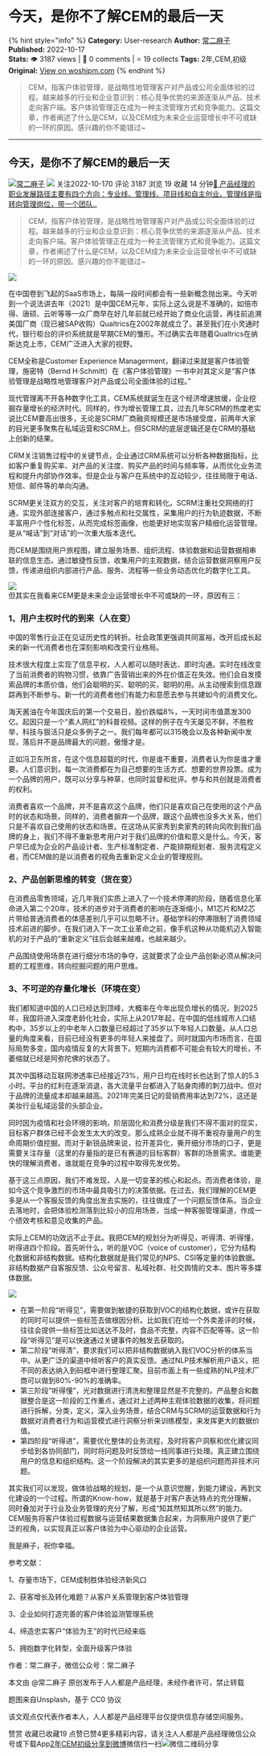# 今天，是你不了解CEM的最后一天
{% hint style="info" %}
**Category:** User-research
**Author:** [常二麻子](https://www.woshipm.com/u/623149)
**Published:** 2022-10-17  
**Stats:** 👁️ 3187 views | 💬 0 comments | ⭐ 19 collects
**Tags:** 2年,CEM,初级
**Original:** [View on woshipm.com](https://www.woshipm.com/user-research/5644961.html)
{% endhint %}
> CEM，指客户体验管理，是战略性地管理客户对产品或公司全⾯体验的过程。越来越多的行业和企业意识到：核心竞争优势的来源逐渐从产品、技术走向客户端。客户体验管理正在成为一种主流管理方式和竞争能力。这篇文章，作者阐述了什么是CEM，以及CEM成为未来企业运营增长中不可或缺的一环的原因。感兴趣的你不能错过~

---

## 今天，是你不了解CEM的最后一天

[![](https://static.woshipm.com/APP_U_202210_20221017194312_439.jpeg?imageView2/1/w/72/h/72/q/100)](https://www.woshipm.com/u/623149)[常二麻子](https://www.woshipm.com/u/623149) ![](https://static.woshipm.com/tag/1101_1@2x.png) 关注2022-10-170 评论 3187 浏览 19 收藏 14 分钟[🔗 产品经理的职业发展路径主要有四个方向：专业线、管理线、项目线和自主创业。管理线是指转向管理岗位，带一个团队..](https://ke.qidianla.com/courses/90pm)

> CEM，指客户体验管理，是战略性地管理客户对产品或公司全⾯体验的过程。越来越多的行业和企业意识到：核心竞争优势的来源逐渐从产品、技术走向客户端。客户体验管理正在成为一种主流管理方式和竞争能力。这篇文章，作者阐述了什么是CEM，以及CEM成为未来企业运营增长中不可或缺的一环的原因。感兴趣的你不能错过~

![](https://image.woshipm.com/wp-files/2022/10/xbk56YWZZPYn3iytZfhN.jpg)

在中国卷到飞起的SaaS市场上，每隔一段时间都会有一些新概念抛出来。今天听到一个说法讲去年（2021）是中国CEM元年，实际上这么说是不准确的，如倍市得、唐硕、云听等等一众厂商早在好几年前就已经开始了商业化运营，再往前追溯美国厂商（现已被SAP收购）Qualtrics在2002年就成立了。甚至我们在小灵通时代，银行柜台的评价系统就是早期CEM的雏形。不过确实去年随着Qualtrics在纳斯达克上市，CEM广泛进入大家的视野。

CEM全称是Customer Experience Managerment，翻译过来就是客户体验管理，施密特（Bernd H·Schmitt）在《客户体验管理》一书中对其定义是“客户体验管理是战略性地管理客户对产品或公司全⾯体验的过程。”

现代管理离不开各种数字化工具，CEM系统就诞生在这个经济增速放缓，企业挖掘存量增长的经济时代。同样的，作为增长管理工具，过去几年SCRM的热度老实说比CEM要高出很多，无论是SCRM厂商融资规模还是市场接受度，前两年大家的目光更多聚焦在私域运营和SCRM上。但SCRM的底层逻辑还是在CRM的基础上创新的结果。

CRM关注销售过程中的关键节点，企业通过CRM系统可以分析各种数据指标，比如客户重复购买率、对产品的关注度、购买产品的时间与频率等，从而优化业务流程和提升内部协作效率。但是企业与客户在系统中的互动较少，往往局限于电话、短信、邮件等的单向沟通。

SCRM更关注双方的交互，关注对客户的培育和转化。SCRM注重社交网络的打通，实现外部连接客户，通过多触点和社交属性，采集用户的行为轨迹数据，不断丰富用户个性化标签，从而完成标签画像，也能更好地实现客户精细化运营管理。是从“喊话”到“对话”的一次重大版本迭代。

而CEM是围绕用户旅程图，建立服务场景、组织流程、体验数据和运营数据相串联的信息生态。通过敏捷性反馈，收集用户的主观数据，结合运营数据洞察用户反馈，传递进组织内部进行产品、服务、流程等一些业务动态优化的数字化工具。

![](https://image.woshipm.com/wp-files/2022/10/e9irwelRnRvvS9BnA7Mb.png)  
但其实在我看来CEM更是未来企业运营增长中不可或缺的一环，原因有三：

### 1、用户主权时代的到来（人在变）

中国的零售行业正在见证历史性的转折。社会政策更强调共同富裕，改开后成长起来的新一代消费者也在深刻影响和改变行业格局。

技术很大程度上实现了信息平权，人人都可以随时表达、即时沟通。实时在线改变了当前消费者的购物习惯，依靠广告营销出来的外在价值正在失效。他们会自发摸索品牌的本质价值，他们会聪明的买、聪明的买，聪明的用。从主动搜索到信息跟踪再到不断参与。新一代的消费者他们有能力和意愿去参与共建如今的消费文化。

海天酱油在今年国庆后的第一个交易日，股价跌幅8%，一天时间市值蒸发300亿。起因只是一个“素人网红”的科普视频。这样的例子在今天屡见不鲜，不胜枚举，科技与狠活只是众多例子之一。我们每年都可以315晚会以及各种新闻中发现，落后并不是品牌最大的问题，傲慢才是。

正如冯卫东所言，在这个信息超载的时代，你是谁不重要，消费者认为你是谁才重要。人们意识到，每一次消费都在为自己想要的生活方式、想要的世界投票。成为一个品牌的用户，既可以分享与种草，也同时监督和批评。参与和共创就是消费者的权利。

消费者喜欢一个品牌，并不是喜欢这个品牌，他们只是喜欢自己在使用的这个产品时的状态和场景。同样的，消费者摒弃一个品牌，跟这个品牌也没多大关系，他们只是不喜欢自己使用的状态和场景。在这场从买家秀到卖家秀的转向风吹到我们品牌的身上，我们不得不重新思考用户对于我们品牌的价值和意义是什么。今天，客户早已成为企业的产品设计者、生产标准制定者、产能排期规划者、服务流程定义者，而CEM做的是以消费者的视角去重新定义企业的管理规则。

### 2、产品创新思维的转变（货在变）

在消费品零售领域，近几年我们实质上进入了一个技术停滞的阶段，随着信息化革命进入第二个20年，技术的进步对于消费者的影响在逐渐缩小，M1芯片和M2芯片带给普通消费者的体感差别几乎可以忽略不计。基础学科的停滞限制了消费领域技术前进的脚步。在我们进入下一次工业革命之前，像手机这种从功能机迈入智能机的对于产品的“重新定义”往后会越来越难，也越来越少。

产品围绕使用场景在进行细分市场的争夺，这就要求了企业产品创新必须从解决问题的工程思维，转向挖掘问题的用户思维。

### 3、不可逆的存量化增长（环境在变）

我们都知道中国的人口已经达到顶峰，大概率在今年出现负增长的情况，到2025年，我国将进入深度老龄化社会，实际上从2017年起，在中国的低线城市人口结构中，35岁以上的中老年人口数量已经超过了35岁以下年轻人口数量。从人口总量的角度来看，目前已经没有更多的年轻人来接盘了。同时就国内市场而言，在国际局势多变，国内疫情反复的大背景下。短期内消费都不可能会有较大的增长，不萎缩就已经是阿弥陀佛的状态了。

其次中国移动互联网渗透率已经接近73%，用户日均在线时长也达到了惊人的5.3小时。平台的红利在逐渐消退，各大流量平台都进入了贴身肉搏的刺刀战中。但对于品牌的流量成本却越来越高。2021年完美日记的营销费用率达到72%，这还是美妆行业私域运营的头部企业。

同时因为疫情和社会环境的影响，阶层固化和消费分级是我们不得不面对的现实，目标客户群体已经不会发生太大的改变。那么成熟企业就不得不重视存量用户的生命周期价值挖掘。而对于新锐品牌来说，拉开差异化，撕开细分市场的口子，更是需要关注存量（这里的存量指的是已有赛道的目标客群）客群的场景需求。谁能更快的理解消费者，谁就能在竞争的过程中取得先发优势。

基于这三点原因，我们不难发现，人是一切变革的核心和起点。而消费者体验，是如今这个竞争激烈的市场中最具吸引力的决策依据。在过去，我们理解的CEM更多是从一个客服反馈的角度出发去实施的，往往做成了一个问题反馈体系。当企业去落地时，会把体验检测落到比较小的应用场景，当成一种客服管理渠道，作成一个绩效考核和意见收集的产品。

实际上CEM的功效远不止于此。我把CEM的规划分为听得见，听得清、听得懂，听得进四个阶段。首先听什么，听的是VOC（voice of customer），它分为结构化数据和非结构数据。结构化数据就是我们常见的NPS、CSI等定量的体验数据。非结构数据产自客服反馈、公众号留言、私域社群、社交舆情的文本、图片等多媒体数据。

![](https://image.woshipm.com/wp-files/2022/10/wxcseK9Ws6UFmRQsZjrq.png)

*   在第一阶段“听得见”，需要做到敏捷的获取到VOC的结构化数据，或许在获取的同时可以提供一些标签去做根因分析。比如我们在给一个外卖差评的时候，往往会提供一些标签比如送达不及时，食品不完整，内容不匹配等等。这一阶段“听得见”是可以快速通过关键事件的触发去获取的。
*   第二阶段“听得清”，要求我们可以把非结构数据纳入我们VOC分析的体系当中。从更广泛的渠道中倾听客户的真实反馈。通过NLP技术解析用户语义，把不同的表达纳入到码框中进行整理汇聚。目前市面上有一些成熟的NLP技术厂商可以做到80%-90%的准确率。
*   第三阶段“听得懂”，光对数据进行清洗和整理显然是不完整的。产品整合和数据整合是这一阶段的工作重点，通过对上述两种主观体验数据的收集，将问题进行拆解，分类，定义，深入业务场景，结合CRM与SCRM的运营数据和行为数据对消费者行为和运营模式进行洞察分析来训练模型，来发挥更大的数据价值。
*   第四阶段“听得进”，需要优化整体的业务流程，及时将客户洞察和优化建议同步给到各协同部门，同时将问题及时反馈给一线同事进行处理。真正建立围绕用户的信息和组织结构。这一个阶段解决的其实更多的是组织问题而非技术问题。

其实我们可以发现，做体验战略的规划，是一个从意识觉醒，到能力建设，再到文化建设的一个过程。所谓的Know-how，就是基于对客户表达特点的充分理解，同时叠加对于行业及业务管理的充分了解，形成“知其然知其所以然”的能力。CEM服务将客户体验过程数据与运营结果数据集合起来，为洞察用户提供了更广泛的视角，以实现真正以客户体验为中心驱动的企业运营。

我是麻子，祝你幸福。

参考文献：

1、存量市场下，CEM成制胜体验经济新风口

2、获客增长及转化难题？从客户关系管理到客户体验管理

3、企业如何打造完善的客户体验监测管理系统

4、缔造忠实客户“体验为王”的时代已经来临

5、拥抱数字化转型，全面升级客户体验

作者：常二麻子，微信公众号：常二麻子

本文由 @常二麻子 原创发布于人人都是产品经理，未经作者许可，禁止转载

题图来自Unsplash，基于 CC0 协议

该文观点仅代表作者本人，人人都是产品经理平台仅提供信息存储空间服务。

赞赏 收藏已收藏19 点赞已赞4更多精彩内容，请关注人人都是产品经理微信公众号或下载App[2年](https://www.woshipm.com/tag/2%e5%b9%b4)[CEM](https://www.woshipm.com/tag/cem)[初级](https://www.woshipm.com/tag/%e5%88%9d%e7%ba%a7)[分享到微博](https://service.weibo.com/share/share.php?appkey=2775287854&title=今天，是你不了解CEM的最后一天&url=https://www.woshipm.com/user-research/5644961.html&pic=https://image.woshipm.com/wp-files/2022/10/xbk56YWZZPYn3iytZfhN.jpg)微信扫一扫![微信二维码](https://api.pwmqr.com/qrcode/create/?url=https://www.woshipm.com/user-research/5644961.html)分享